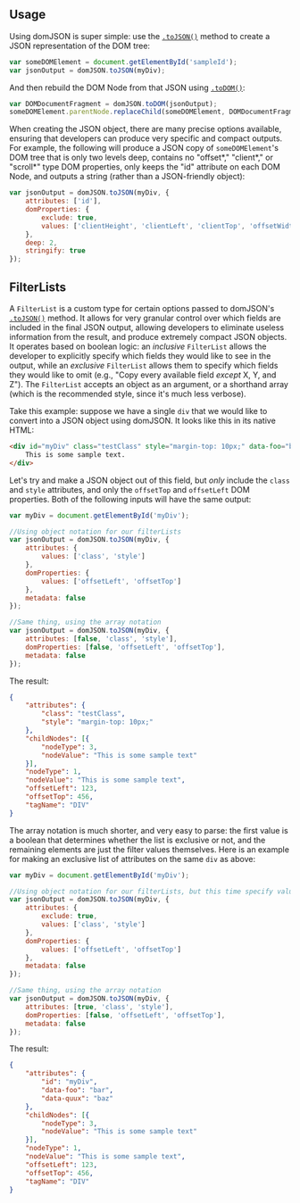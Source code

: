 
## Usage

Using domJSON is super simple: use the [`.toJSON()`](#domJSON.toJSON) method to create a JSON representation of the DOM tree:

```javascript
var someDOMElement = document.getElementById('sampleId');
var jsonOutput = domJSON.toJSON(myDiv);
```

And then rebuild the DOM Node from that JSON using [`.toDOM()`](#domJSON.toDOM):

```javascript
var DOMDocumentFragment = domJSON.toDOM(jsonOutput);
someDOMElement.parentNode.replaceChild(someDOMElement, DOMDocumentFragment);
```
When creating the JSON object, there are many precise options available, ensuring that developers can produce very specific and compact outputs.  For example, the following will produce a JSON copy of `someDOMElement`'s DOM tree that is only two levels deep, contains no "offset*," "client*," or "scroll*" type DOM properties, only keeps the "id" attribute on each DOM Node, and outputs a string (rather than a JSON-friendly object):

```javascript
var jsonOutput = domJSON.toJSON(myDiv, {
	attributes: ['id'],
	domProperties: {
		exclude: true,
		values: ['clientHeight', 'clientLeft', 'clientTop', 'offsetWidth', 'offsetHeight', 'offsetLeft', 'offsetTop', 'offsetWidth', 'scrollHeight', 'scrollLeft', 'scrollTop', 'scrollWidth']
	},
	deep: 2,
	stringify: true
});
```

## FilterLists

A `FilterList` is a custom type for certain options passed to domJSON's [`.toJSON()`](#domJSON.toJSON) method.  It allows for very granular control over which fields are included in the final JSON output, allowing developers to eliminate useless information from the result, and produce extremely compact JSON objects.  It operates based on boolean logic: an _inclusive_ `FilterList` allows the developer to explicitly specify which fields they would like to see in the output, while an _exclusive_ `FilterList` allows them to specify which fields they would like to omit (e.g., "Copy every available field _except_ X, Y, and Z").  The `FilterList` accepts an object as an argument, or a shorthand array (which is the recommended style, since it's much less verbose).

Take this example: suppose we have a single `div` that we would like to convert into a JSON object using domJSON.  It looks like this in its native HTML:

```html
<div id="myDiv" class="testClass" style="margin-top: 10px;" data-foo="bar" data-quux="baz">
	This is some sample text.
</div>
```

Let's try and make a JSON object out of this field, but _only_ include the `class` and `style` attributes, and only the `offsetTop` and `offsetLeft` DOM properties.  Both of the following inputs will have the same output:

```javascript
var myDiv = document.getElementById('myDiv');

//Using object notation for our filterLists
var jsonOutput = domJSON.toJSON(myDiv, {
	attributes: {
		values: ['class', 'style']
	},
	domProperties: {
		values: ['offsetLeft', 'offsetTop']
	},
	metadata: false
});

//Same thing, using the array notation
var jsonOutput = domJSON.toJSON(myDiv, {
	attributes: [false, 'class', 'style'],
	domProperties: [false, 'offsetLeft', 'offsetTop'],
	metadata: false
});
```

The result:
```json
{
	"attributes": {
		"class": "testClass",
		"style": "margin-top: 10px;"
	},
	"childNodes": [{
		"nodeType": 3,
		"nodeValue": "This is some sample text"
	}],
	"nodeType": 1,
	"nodeValue": "This is some sample text",
	"offsetLeft": 123,
	"offsetTop": 456,
	"tagName": "DIV"
}
```

The array notation is much shorter, and very easy to parse: the first value is a boolean that determines whether the list is exclusive or not, and the remaining elements are just the filter values themselves.  Here is an example for making an exclusive list of attributes on the same `div` as above:

```javascript
var myDiv = document.getElementById('myDiv');

//Using object notation for our filterLists, but this time specify values to EXCLUDE
var jsonOutput = domJSON.toJSON(myDiv, {
	attributes: {
		exclude: true,
		values: ['class', 'style']
	},
	domProperties: {
		values: ['offsetLeft', 'offsetTop']
	},
	metadata: false
});

//Same thing, using the array notation
var jsonOutput = domJSON.toJSON(myDiv, {
	attributes: [true, 'class', 'style'],
	domProperties: [false, 'offsetLeft', 'offsetTop'],
	metadata: false
});
```

The result:
```json
{
	"attributes": {
		"id": "myDiv",
		"data-foo": "bar",
		"data-quux": "baz"
	},
	"childNodes": [{
		"nodeType": 3,
		"nodeValue": "This is some sample text"
	}],
	"nodeType": 1,
	"nodeValue": "This is some sample text",
	"offsetLeft": 123,
	"offsetTop": 456,
	"tagName": "DIV"
}
```